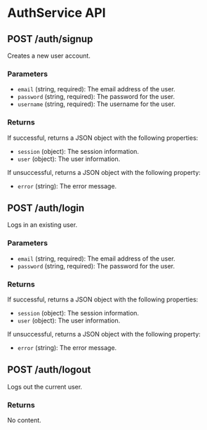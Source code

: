 # AuthService API

## POST /auth/signup

Creates a new user account.

### Parameters

- `email` (string, required): The email address of the user.
- `password` (string, required): The password for the user.
- `username` (string, required): The username for the user.

### Returns

If successful, returns a JSON object with the following properties:

- `session` (object): The session information.
- `user` (object): The user information.

If unsuccessful, returns a JSON object with the following property:

- `error` (string): The error message.

## POST /auth/login

Logs in an existing user.

### Parameters

- `email` (string, required): The email address of the user.
- `password` (string, required): The password for the user.

### Returns

If successful, returns a JSON object with the following properties:

- `session` (object): The session information.
- `user` (object): The user information.

If unsuccessful, returns a JSON object with the following property:

- `error` (string): The error message.

## POST /auth/logout

Logs out the current user.

### Returns

No content.